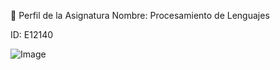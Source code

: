 📘 Perfil de la Asignatura
Nombre: Procesamiento de Lenguajes

ID: E12140







![Image](https://github.com/user-attachments/assets/78eba64a-ac99-4337-ba84-1a80576b33ff)
